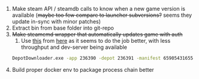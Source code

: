 
1. Make steam API / steamdb calls to know when a new game version is available (~~maybe too few compare to launcher subversions?~~ seems they update in-sync with minor patches)
2. Extract bin from base folder into git-repo
3. ~~Make steamcmd wrapper that automatically updates game with auth~~
   1. Use [this](https://github.com/SteamRE/DepotDownloader) from [here](https://steamdb.info/app/236390/depots/) as it seems to do the job better, with less throughput and dev-server being available
   ```sh
   DepotDownloader.exe -app 236390 -depot 236391 -manifest 6590543165547691358 -filelist "list.txt" -username $USR -password $PASSWD
   ```
4. Build proper docker env to package process chain better